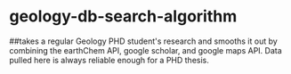 # geology-db-search-algorithm
##takes a regular Geology PHD student's research and smooths it out by combining the earthChem API, google scholar, and google maps API. Data pulled here is always reliable enough for a PHD thesis. 
